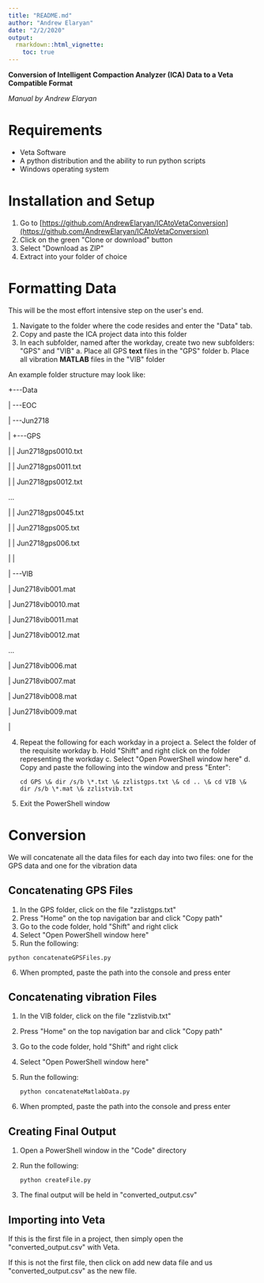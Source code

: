 ```yaml
---
title: "README.md"
author: "Andrew Elaryan"
date: "2/2/2020"
output:
  rmarkdown::html_vignette:
    toc: true
---
```


**Conversion of Intelligent Compaction Analyzer (ICA) Data to a Veta Compatible Format**

*Manual by Andrew Elaryan*

# Requirements

- Veta Software
- A python distribution and the ability to run python scripts
- Windows operating system


# Installation and Setup

1. Go to [https://github.com/AndrewElaryan/ICAtoVetaConversion](https://github.com/AndrewElaryan/ICAtoVetaConversion)
2. Click on the green &quot;Clone or download&quot; button
3. Select "Download as ZIP"
4. Extract into your folder of choice

# Formatting Data

This will be the most effort intensive step on the user&#39;s end.

1. Navigate to the folder where the code resides and enter the &quot;Data&quot; tab.
2. Copy and paste the ICA project data into this folder
3. In each subfolder, named after the workday, create two new subfolders: &quot;GPS&quot; and &quot;VIB&quot;
  a. Place all GPS **text** files in the &quot;GPS&quot; folder
  b. Place all vibration **MATLAB** files in the &quot;VIB&quot; folder

An example folder structure may look like:

+---Data

|   \---EOC

|       \---Jun2718

|           +---GPS

|           |       Jun2718gps0010.txt

|           |       Jun2718gps0011.txt

|           |       Jun2718gps0012.txt

…

|           |       Jun2718gps0045.txt

|           |       Jun2718gps005.txt

|           |       Jun2718gps006.txt

|           |

|           \---VIB

|                   Jun2718vib001.mat

|                   Jun2718vib0010.mat

|                   Jun2718vib0011.mat

|                   Jun2718vib0012.mat

…

|                   Jun2718vib006.mat

|                   Jun2718vib007.mat

|                   Jun2718vib008.mat

|                   Jun2718vib009.mat

|



4. Repeat the following for each workday in a project
  a. Select the folder of the requisite workday
  b. Hold &quot;Shift&quot; and right click on the folder representing the workday
  c. Select &quot;Open PowerShell window here&quot;
  d. Copy and paste the following into the window and press &quot;Enter&quot;:

    `cd GPS \& dir /s/b \*.txt \& zzlistgps.txt \& cd .. \& cd VIB \& dir /s/b \*.mat \& zzlistvib.txt`

5. Exit the PowerShell window

# Conversion

We will concatenate all the data files for each day into two files: one for the GPS data and one for the vibration data

## Concatenating GPS Files

1. In the GPS folder, click on the file &quot;zzlistgps.txt&quot;
2. Press &quot;Home&quot; on the top navigation bar and click &quot;Copy path&quot;
3. Go to the code folder, hold &quot;Shift&quot; and right click
4. Select &quot;Open PowerShell window here&quot;
5. Run the following:

`python concatenateGPSFiles.py`

6. When prompted, paste the path into the console and press enter



## Concatenating vibration Files

1. In the VIB folder, click on the file &quot;zzlistvib.txt&quot;
2. Press &quot;Home&quot; on the top navigation bar and click &quot;Copy path&quot;
3. Go to the code folder, hold &quot;Shift&quot; and right click
4. Select &quot;Open PowerShell window here&quot;
5. Run the following:

    `python concatenateMatlabData.py`

6. When prompted, paste the path into the console and press enter

## Creating Final Output

1. Open a PowerShell window in the &quot;Code&quot; directory
2. Run the following:

    `python createFile.py`

1. The final output will be held in &quot;converted\_output.csv&quot;

## Importing into Veta

If this is the first file in a project, then simply open the &quot;converted\_output.csv&quot; with Veta.

If this is not the first file, then click on add new data file and us &quot;converted\_output.csv&quot; as the new file.
